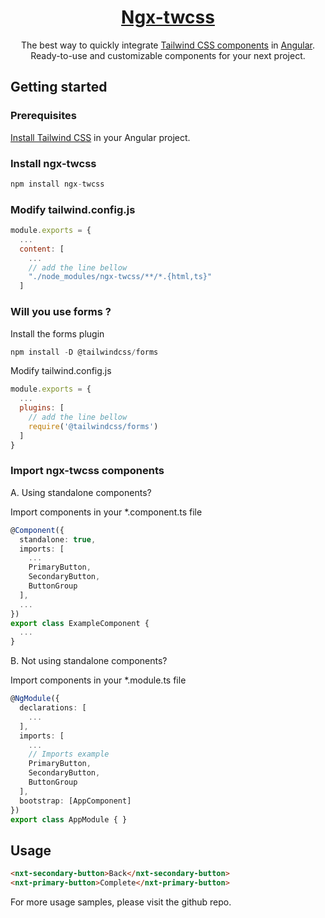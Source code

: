 <a href="https://github.com/William-Mba/ngx-twcss">
<div align="center">
    <h1>Ngx-twcss</h1>
</div>
</a>

<div align="center">

The best way to quickly integrate [Tailwind CSS components]("https://tailwindui.com/") in [Angular]("https://angular.dev/").
<br />
Ready-to-use and customizable components for your next project.
</div>

## Getting started

### Prerequisites

[Install Tailwind CSS](https://tailwindcss.com/docs/guides/angular) in your Angular project.

### Install ngx-twcss

```ts
npm install ngx-twcss
```

### Modify tailwind.config.js

```js
module.exports = {
  ...
  content: [
    ...
    // add the line bellow
    "./node_modules/ngx-twcss/**/*.{html,ts}"
  ]
```

### Will you use forms ?

Install the forms plugin

```ts
npm install -D @tailwindcss/forms
```

Modify tailwind.config.js

```js
module.exports = {
  ...
  plugins: [
    // add the line bellow
    require('@tailwindcss/forms')
  ]
}
```

### Import ngx-twcss components

A. Using standalone components?

Import components in your *.component.ts file

```ts
@Component({
  standalone: true,
  imports: [
    ...
    PrimaryButton,
    SecondaryButton,
    ButtonGroup
  ],
  ...
})
export class ExampleComponent {
  ...
}
```

B. Not using standalone components?

Import components in your *.module.ts file

```ts
@NgModule({
  declarations: [
    ...
  ],
  imports: [
    ...
    // Imports example
    PrimaryButton,
    SecondaryButton,
    ButtonGroup
  ],
  bootstrap: [AppComponent]
})
export class AppModule { }
```

## Usage

```html
<nxt-secondary-button>Back</nxt-secondary-button>
<nxt-primary-button>Complete</nxt-primary-button>
```

For more usage samples, please visit the github repo.
